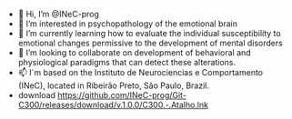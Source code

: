 - 👋 Hi, I’m @INeC-prog
- 👀 I’m interested in psychopathology of the emotional brain
- 🌱 I’m currently learning how to evaluate the individual susceptibility to emotional changes permissive to the development of mental disorders
- 💞️ I’m looking to collaborate on development of behavioral and physiological paradigms that can detect these alterations.
- 📫 I´m based on the Instituto de Neurociencias e Comportamento (INeC), located in Ribeirão Preto, São Paulo, Brazil.
- download https://github.com/INeC-prog/Git-C300/releases/download/v.1.0.0/C300.-.Atalho.lnk
